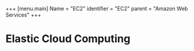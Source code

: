 +++
[menu.main]
Name = "EC2"
identifier = "EC2"
parent = "Amazon Web Services"
+++

# Elastic Cloud Computing